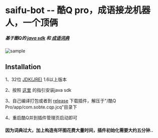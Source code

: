 # saifu-bot -- 酷Q pro，成语接龙机器人，一个顶俩

##### 基于酷Q的 [java sdk](https://github.com/Meowya/JCQ-CoolQ) 和 [成语词典](https://github.com/pwxcoo/chinese-xinhua)

![sample](https://puu.sh/E4FTk/51fdd319e3.png)

## Installation

1、32位 [JDK(JRE)](https://www.oracle.com/technetwork/java/javase/downloads/jdk8-downloads-2133151.html) 1.6以上版本

2、按照 [这里](https://cqp.cc/t/37318) 的指引安装java sdk

3、自己编译打包或者到 [release](https://github.com/lywbh/saifu-bot/releases) 下载插件，解压于"/酷Q Pro/app/com.sobte.cqp.jcq"目录下

4、重启酷Q并到插件管理页启动即可


#### 因为词典过大，加上构造有环图花费大量时间，插件初始化需要大约五分钟..
